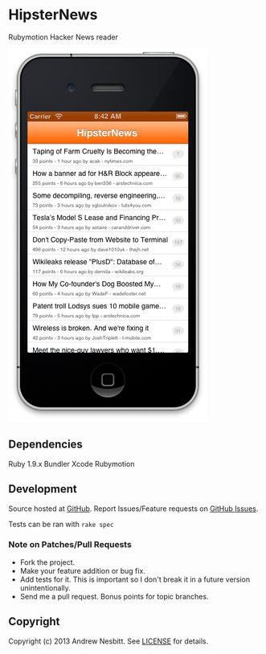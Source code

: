 # HipsterNews

Rubymotion Hacker News reader

![screenshot](screenshot.png)

## Dependencies

Ruby 1.9.x
Bundler
Xcode
Rubymotion

## Development

Source hosted at [GitHub](http://github.com/andrew/hipsternews).
Report Issues/Feature requests on [GitHub Issues](http://github.com/andrew/hipsternews/issues).

Tests can be ran with `rake spec`

### Note on Patches/Pull Requests

 * Fork the project.
 * Make your feature addition or bug fix.
 * Add tests for it. This is important so I don't break it in a
   future version unintentionally.
 * Send me a pull request. Bonus points for topic branches.

## Copyright

Copyright (c) 2013 Andrew Nesbitt. See [LICENSE](LICENSE) for details.
